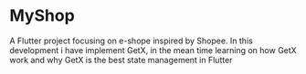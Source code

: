 # MyShop

A Flutter project focusing on e-shope inspired by Shopee. In this development i have implement GetX, in the mean time learning on how GetX work and why GetX is the best state management in Flutter




